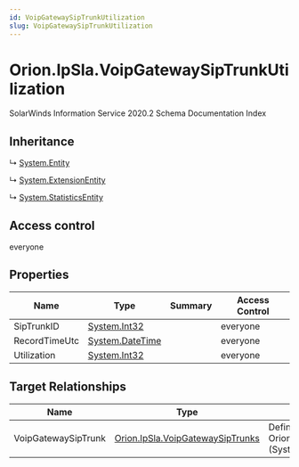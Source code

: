 ```yaml
---
id: VoipGatewaySipTrunkUtilization
slug: VoipGatewaySipTrunkUtilization
---
```


# Orion.IpSla.VoipGatewaySipTrunkUtilization

SolarWinds Information Service 2020.2 Schema Documentation Index

## Inheritance

↳ [System.Entity](./../System/Entity)

↳ [System.ExtensionEntity](./../System/ExtensionEntity)

↳ [System.StatisticsEntity](./../System/StatisticsEntity)

## Access control

everyone

## Properties

| Name | Type | Summary | Access Control |
| ------ | ------ | ------ | ------ |
| SipTrunkID | [System.Int32](https://docs.microsoft.com/en-us/dotnet/api/system.int32) |  | everyone |
| RecordTimeUtc | [System.DateTime](https://docs.microsoft.com/en-us/dotnet/api/system.datetime) |  | everyone |
| Utilization | [System.Int32](https://docs.microsoft.com/en-us/dotnet/api/system.int32) |  | everyone |

## Target Relationships

| Name | Type | Notes |
| ------ | ------ | ------ |
| VoipGatewaySipTrunk | [Orion.IpSla.VoipGatewaySipTrunks](./../Orion.IpSla/VoipGatewaySipTrunks) | Defined by relationship Orion.IpSla.VoipGatewaySipTrunkHostsSipTrunkUtilization (System.Hosting) |

